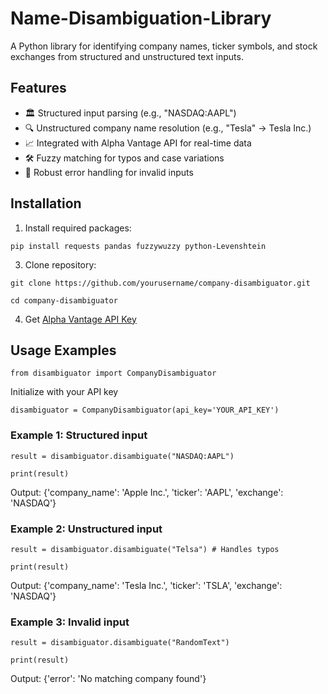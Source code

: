 # Name-Disambiguation-Library

A Python library for identifying company names, ticker symbols, and stock exchanges from structured and unstructured text inputs.

## Features

- 🏛️ Structured input parsing (e.g., "NASDAQ:AAPL")
- 🔍 Unstructured company name resolution (e.g., "Tesla" → Tesla Inc.)
- 📈 Integrated with Alpha Vantage API for real-time data
- 🛠️ Fuzzy matching for typos and case variations
- 🚦 Robust error handling for invalid inputs

## Installation

1. Install required packages:

  ```pip install requests pandas fuzzywuzzy python-Levenshtein```

3. Clone repository:

  ```git clone https://github.com/yourusername/company-disambiguator.git```

  ```cd company-disambiguator```

4. Get [Alpha Vantage API Key](https://www.alphavantage.co/support/#api-key)

## Usage Examples

  ```from disambiguator import CompanyDisambiguator```

Initialize with your API key

  ```disambiguator = CompanyDisambiguator(api_key='YOUR_API_KEY')```

### **Example 1: Structured input**

  ```result = disambiguator.disambiguate("NASDAQ:AAPL")```

  ```print(result)```

  Output: {'company_name': 'Apple Inc.', 'ticker': 'AAPL', 'exchange': 'NASDAQ'}

### **Example 2: Unstructured input**

  ```result = disambiguator.disambiguate("Telsa") # Handles typos```

  ```print(result)```

  Output: {'company_name': 'Tesla Inc.', 'ticker': 'TSLA', 'exchange': 'NASDAQ'}

### **Example 3: Invalid input**

  ```result = disambiguator.disambiguate("RandomText")```

  ```print(result)```

  Output: {'error': 'No matching company found'}
